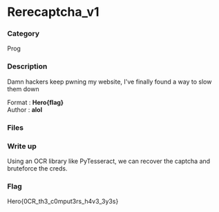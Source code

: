 # Rerecaptcha_v1

### Category

Prog

### Description

Damn hackers keep pwning my website, I've finally found a way to slow them down

Format : **Hero{flag}**<br>
Author : **alol**

### Files

### Write up

Using an OCR library like PyTesseract, we can recover the captcha and bruteforce the creds.

### Flag

Hero{0CR_th3_c0mput3rs_h4v3_3y3s}
